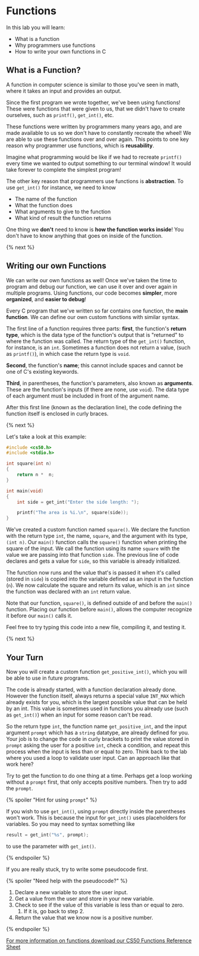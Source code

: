 # Functions

In this lab you will learn:

- What is a function
- Why programmers use functions
- How to write your own functions in C

## What is a Function?

A function in computer science is similar to those you've seen in math, where it takes an input and provides an output.

Since the first program we wrote together, we've been using functions! These were functions that were given to us, that we didn't have to create ourselves, such as `printf()`, `get_int()`, etc.

These functions were written by programmers many years ago, and are made available to us so we don't have to constantly recreate the wheel! We are able to use these functions over and over again. This points to one key reason why programmer use functions, which is **reusability**.

Imagine what programming would be like if we had to recreate `printf()` every time we wanted to output something to our terminal window! It would take forever to complete the simplest program!

The other key reason that programmers use functions is **abstraction**. To use `get_int()` for instance, we need to know
* The name of the function
* What the function does
* What arguments to give to the function
* What kind of result the function returns

One thing we **don't** need to know is **how the function works inside**! You don't have to know anything that goes on inside of the function.

{% next %}

## Writing our own Functions

We can write our own functions as well! Once we've taken the time to program and debug our function, we can use it over and over again in multiple programs. Using functions, our code becomes **simpler**, more **organized**, and **easier to debug**!

Every C program that we've written so far contains one function, the **main function**. We can define our own custom functions with similar syntax.

The first line of a function requires three parts: **first**, the function's **return type**, which is the data type of the function's output that is "returned" to where the function was called. The return type of the `get_int()` function, for instance, is an `int`. Sometimes a function does not return a value, (such as `printf()`), in which case the return type is `void`.

**Second**, the function's **name**; this cannot include spaces and cannot be one of C's existing keywords.

**Third**, in parentheses, the function's parameters, also known as **arguments**. These are the function's inputs (if there are none, use `void`). The data type of each argument must be included in front of the argument name.

After this first line (known as the declaration line), the code defining the function itself is enclosed in curly braces.

{% next %}

Let's take a look at this example:

```c
#include <cs50.h>
#include <stdio.h>

int square(int n)
{
    return n *  n;
}

int main(void)
{
    int side = get_int("Enter the side length: ");

    printf("The area is %i.\n", square(side));
}
```

We've created a custom function named `square()`. We declare the function with the return type `int`, the name, `square`, and the argument with its type, `(int n)`. Our `main()` function calls the `square()` function when printing the square of the input. We call the function using its name `square` with the value we are passing into that function `side`. The previous line of code declares and gets a value for `side`, so this variable is already initialized.

The function now runs and the value that's is passed it when it's called (stored in `side`) is copied into the variable defined as an input in the function (`n`). We now calculate the square and return its value, which is an `int` since the function was declared with an `int` return value.

Note that our function, `square()`, is defined outside of and before the `main()` function. Placing our function before `main()`, allows the computer recognize it before our `main()` calls it.

Feel free to try typing this code into a new file, compiling it, and testing it.

{% next %}

## Your Turn

Now you will create a custom function `get_positive_int()`, which you will be able to use in future programs.

The code is already started, with a function declaration already done. However the function itself, always returns a special value `INT_MAX` which already exists for you, which is the largest possible value that can be held by an int. This value is sometimes used in functions you already use (such as `get_int()`) when an input for some reason can't be read.

So the return type `int`, the function name `get_positive_int`, and the input argument `prompt` which has a `string` datatype, are already defined for you. Your job is to change the code in curly brackets to print the value stored in `prompt` asking the user for a positive `int`, check a condition, and repeat this process when the input is less than or equal to zero. Think back to the lab where you used a loop to validate user input. Can an approach like that work here?

Try to get the function to do one thing at a time. Perhaps get a loop working without a `prompt` first, that only accepts positive numbers. Then try to add the `prompt`.

{% spoiler "Hint for using `prompt`" %}

If you wish to use `get_int()`, using `prompt` directly inside the parentheses won't work. This is because the input for `get_int()` uses placeholders for variables. So you may need to syntax something like

```c
result = get_int("%s", prompt);
```

to use the parameter with `get_int()`.

{% endspoiler %}

If you are really stuck, try to write some pseudocode first.

{% spoiler "Need help with the pseudocode?" %}

1. Declare a new variable to store the user input.
2. Get a value from the user and store in your new variable.
3. Check to see if the value of this variable is less than or equal to zero.
    1. If it is, go back to step 2.
4. Return the value that we know now is a positive number.


{% endspoiler %}


[For more information on functions download our CS50 Functions Reference Sheet](https://ap.cs50.school/assets/pdfs/unit2/functions.pdf)
